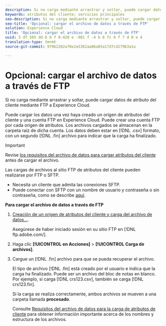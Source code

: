 ```yaml
---
description: Si no carga mediante arrastrar y soltar, puede cargar datos de atributo del cliente mediante FTP a Experience Cloud.
keywords: atributos del cliente; servicios principales
seo-description: Si no carga mediante arrastrar y soltar, puede cargar datos de atributo del cliente mediante FTP a Experience Cloud.
seo-title: 'Opcional: cargar el archivo de datos a través de FTP'
solution: Experience Cloud
title: 'Opcional: cargar el archivo de datos a través de FTP'
uuid: 5 df 565 dd-b 6 f 8-420 e -981 f -4 b 6 fc 6 f 7 d 0 e 4
translation-type: tm+mt
source-git-commit: 979b2202a70e2a5362aa86a65a17d7c4279b3a1a

---
```



# Opcional: cargar el archivo de datos a través de FTP

Si no carga mediante arrastrar y soltar, puede cargar datos de atributo del cliente mediante FTP a Experience Cloud.

Puede cargar los datos una vez haya creado un origen de atributos del cliente y una cuenta FTP en Experience Cloud. Puede crear una cuenta FTP por cada origen de atributos. Los archivos cargados se almacenan en la carpeta raíz de dicha cuenta. Los datos deben estar en [!DNL .csv] formato, con un segundo [!DNL .fin] archivo para indicar que la carga ha finalizado.

>[!IMPORTANT]
>
>Revise [los requisitos del archivo de datos para cargar atributos del cliente](../attributes/crs-data-file.md#concept_DE908F362DF24172BFEF48E1797DAF19) antes de cargar el archivo.


Las cargas de archivos al sitio FTP de atributos del cliente pueden realizarse por FTP o SFTP.

* Necesita un cliente que admita las conexiones SFTP.
* Puede conectar con SFTP con un nombre de usuario y contraseña o sin contraseña, como se describe [aquí](https://marketing.adobe.com/resources/help/en_US/whitepapers/ftp/?f=ftp_sftp_cert_auth).



<!-- <p>Error states - get with Matt and Dave </p> 
<p>What are the most common reasons for doing this? Retail? Do a use case example, then show an AN example. </p> 
<p>You create one FTP per attribute source. Files go to the root folder in that account. The file type .fin is user-created. (For example, upload a .csv then a .fin of the same name, which signals you have completed the upload. https://wiki.corp.adobe.com/display/marketingcloud/Customer+Record+Services#CustomerRecordServices-FileFormats (leverage for doc). Possibly link from FTP File Reqs page to a help file about naming conventions. Need a new file type page for this. Similar content here: https://marketing.adobe.com/resources/help/en_US/reference/c_general_file_structure.html and here: https://marketing.adobe.com/resources/help/en_US/whitepapers/ftp/ftp_datasources.html </p> 
<p>Drag-n-drop and zip functionality for uploads - 1/21/2015. S/b less than 100 megs for drag and drop zip file. Fin file not required for drag/drop. </p> 
<p>Preview Data - shows the last upload (?) </p> 
<p>Need a link to the "instructions" on that information icon with the image. </p> 
<p>Workflow: Drag and drop, validate schema, configure subscription, save/activate. </p> -->
**Para cargar el archivo de datos a través de FTP**

1. [Creación de un origen de atributos del cliente y carga del archivo de datos...](../attributes/t-crs-usecase.md#task_BCC327B2A0EF4A1BBB2934013AB92B78).

   Asegúrese de haber iniciado sesión en su sitio FTP en [!DNL ftp.adobe.com/<sftpname>].

1. Haga clic **[!UICONTROL en Acciones]** &gt; **[!UICONTROL Carga de archivos]**.

1. Cargue un [!DNL .fin] archivo para que se pueda recuperar el archivo.

   El tipo de archivo [!DNL .fin] está creado por el usuario e indica que la carga ha finalizado. Puede ser un archivo del bloc de notas en blanco. Por ejemplo, si carga [!DNL crs123.csv], también se carga [!DNL crs123.fin].

   Si la carga se realiza correctamente, ambos archivos se mueven a una carpeta llamada **procesado**.


   Consulte [Requisitos del archivo de datos para la carga de atributos de cliente](../attributes/crs-data-file.md#concept_DE908F362DF24172BFEF48E1797DAF19) para obtener información importante acerca de los nombres y estructura de los archivos.
